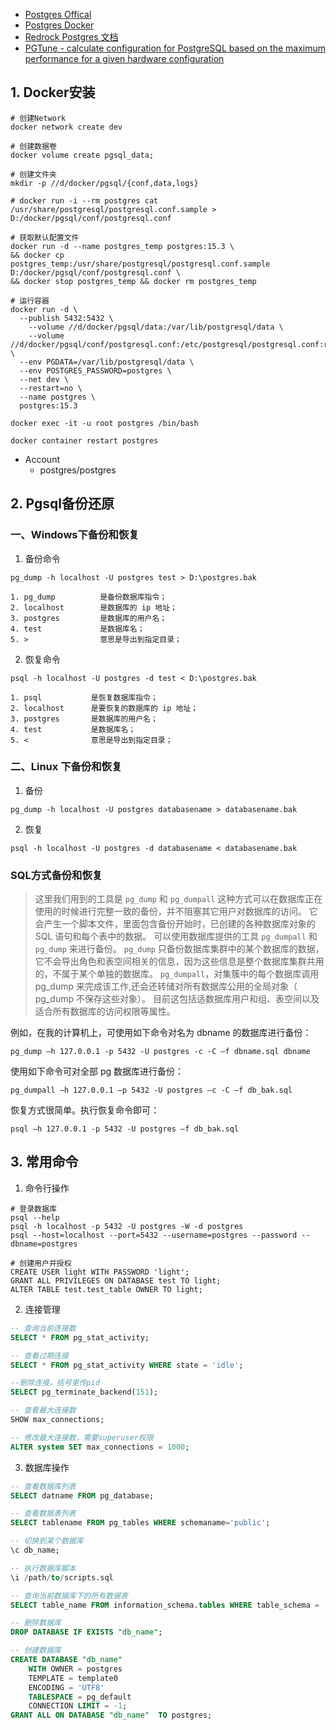 - [Postgres Offical](https://www.postgresql.org/)
- [Postgres Docker](https://hub.docker.com/_/postgres)
- [Redrock Postgres 文档](https://doc.rockdata.net/zh-cn/psycopg/)
- [PGTune - calculate configuration for PostgreSQL based on the maximum performance for a given hardware configuration](https://pgtune.leopard.in.ua/)

## 1. Docker安装
```shell
# 创建Network
docker network create dev

# 创建数据卷
docker volume create pgsql_data;

# 创建文件夹
mkdir -p //d/docker/pgsql/{conf,data,logs}

# docker run -i --rm postgres cat /usr/share/postgresql/postgresql.conf.sample >  D:/docker/pgsql/conf/postgresql.conf

# 获取默认配置文件
docker run -d --name postgres_temp postgres:15.3 \
&& docker cp postgres_temp:/usr/share/postgresql/postgresql.conf.sample D:/docker/pgsql/conf/postgresql.conf \
&& docker stop postgres_temp && docker rm postgres_temp

# 运行容器
docker run -d \
  --publish 5432:5432 \
	--volume //d/docker/pgsql/data:/var/lib/postgresql/data \
	--volume //d/docker/pgsql/conf/postgresql.conf:/etc/postgresql/postgresql.conf:ro \
  --env PGDATA=/var/lib/postgresql/data \
  --env POSTGRES_PASSWORD=postgres \
  --net dev \
  --restart=no \
  --name postgres \
  postgres:15.3

docker exec -it -u root postgres /bin/bash

docker container restart postgres
```

- Account
  - postgres/postgres

## 2. Pgsql备份还原
### 一、Windows下备份和恢复

1. 备份命令
```shell
pg_dump -h localhost -U postgres test > D:\postgres.bak

1. pg_dump          是备份数据库指令；
2. localhost        是数据库的 ip 地址；
3. postgres         是数据库的用户名；
4. test             是数据库名；
5. >                意思是导出到指定目录；
```

2. 恢复命令
```shell
psql -h localhost -U postgres -d test < D:\postgres.bak

1. psql           是恢复数据库指令；
2. localhost      是要恢复的数据库的 ip 地址；
3. postgres       是数据库的用户名；
4. test           是数据库名；
5. <              意思是导出到指定目录；
```

### 二、Linux 下备份和恢复

1. 备份
```shell
pg_dump -h localhost -U postgres databasename > databasename.bak
```

2. 恢复
```shell
psql -h localhost -U postgres -d databasename < databasename.bak
```

### SQL方式备份和恢复

> 这里我们用到的工具是 `pg_dump` 和 `pg_dumpall`
> 这种方式可以在数据库正在使用的时候进行完整一致的备份，并不阻塞其它用户对数据库的访问。
> 它会产生一个脚本文件，里面包含备份开始时，已创建的各种数据库对象的 SQL 语句和每个表中的数据。
> 可以使用数据库提供的工具 `pg_dumpall` 和 `pg_dump` 来进行备份。
> `pg_dump` 只备份数据库集群中的某个数据库的数据，它不会导出角色和表空间相关的信息，因为这些信息是整个数据库集群共用的，不属于某个单独的数据库。
> `pg_dumpall`，对集簇中的每个数据库调用 pg_dump 来完成该工作,还会还转储对所有数据库公用的全局对象（ pg_dump 不保存这些对象）。
> 目前这包括适数据库用户和组、表空间以及适合所有数据库的访问权限等属性。

例如，在我的计算机上，可使用如下命令对名为 dbname 的数据库进行备份：
```shell
pg_dump –h 127.0.0.1 -p 5432 -U postgres -c -C –f dbname.sql dbname
```

使用如下命令可对全部 pg 数据库进行备份：
```shell
pg_dumpall –h 127.0.0.1 –p 5432 -U postgres –c -C –f db_bak.sql
```

恢复方式很简单。执行恢复命令即可：
```shell
psql –h 127.0.0.1 -p 5432 -U postgres –f db_bak.sql
```

## 3. 常用命令
1. 命令行操作

```shell
# 登录数据库
psql --help
psql -h localhost -p 5432 -U postgres -W -d postgres 
psql --host=localhost --port=5432 --username=postgres --password --dbname=postgres 

# 创建用户并授权
CREATE USER light WITH PASSWORD 'light';
GRANT ALL PRIVILEGES ON DATABASE test TO light;
ALTER TABLE test.test_table OWNER TO light;
```

2. 连接管理

```sql
-- 查询当前连接数
SELECT * FROM pg_stat_activity;

-- 查看过期连接
SELECT * FROM pg_stat_activity WHERE state = 'idle';

--删除连接，括号里传pid
SELECT pg_terminate_backend(151);

-- 查看最大连接数
SHOW max_connections;

-- 修改最大连接数，需要superuser权限
ALTER system SET max_connections = 1000;
```

3. 数据库操作

```sql
-- 查看数据库列表
SELECT datname FROM pg_database;

-- 查看数据表列表
SELECT tablename FROM pg_tables WHERE schemaname='public';

-- 切换到某个数据库
\c db_name;

-- 执行数据库脚本
\i /path/to/scripts.sql

-- 查询当前数据库下的所有数据表
SELECT table_name FROM information_schema.tables WHERE table_schema = 'public' AND table_type = 'BASE TABLE';

-- 删除数据库
DROP DATABASE IF EXISTS "db_name";

-- 创建数据库
CREATE DATABASE "db_name"
    WITH OWNER = postgres
    TEMPLATE = template0
    ENCODING = 'UTF8'
    TABLESPACE = pg_default
    CONNECTION LIMIT = -1;
GRANT ALL ON DATABASE "db_name"  TO postgres;
```
